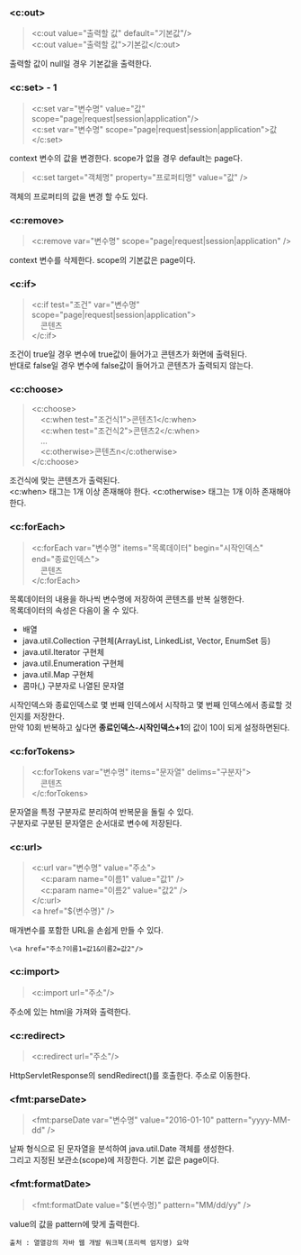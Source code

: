 

### \<c:out>

> \<c:out value="출력할 값" default="기본값"/>  
> \<c:out value="출력할 값">기본값\</c:out>

출력할 값이 null일 경우 기본값을 출력한다.


### \<c:set> - 1

> \<c:set var="변수명" value="값" scope="page|request|session|application"/>  
> \<c:set var="변수명" scope="page|request|session|application">값\</c:set>  

context 변수의 값을 변경한다. scope가 없을 경우 default는 page다.

> \<c:set target="객체명" property="프로퍼티명" value="값" />

객체의 프로퍼티의 값을 변경 할 수도 있다.

### \<c:remove>

> \<c:remove var="변수명" scope="page|request|session|application" />

context 변수를 삭제한다. scope의 기본값은 page이다.

### \<c:if>

> \<c:if test="조건" var="변수명" scope="page|request|session|application">  
> &nbsp;&nbsp;&nbsp;&nbsp;콘텐츠  
> \</c:if>

조건이 true일 경우 변수에 true값이 들어가고 콘텐츠가 화면에 출력된다.  
반대로 false일 경우 변수에 false값이 들어가고 콘텐츠가 출력되지 않는다.

### \<c:choose>

> \<c:choose>  
> &nbsp;&nbsp;&nbsp;&nbsp;\<c:when test="조건식1">콘텐츠1\</c:when>  
> &nbsp;&nbsp;&nbsp;&nbsp;\<c:when test="조건식2">콘텐츠2\</c:when>  
> &nbsp;&nbsp;&nbsp;&nbsp;...  
> &nbsp;&nbsp;&nbsp;&nbsp;\<c:otherwise>콘텐츠n\</c:otherwise>  
> \</c:choose>

조건식에 맞는 콘텐츠가 출력된다.  
\<c:when> 태그는 1개 이상 존재해야 한다. \<c:otherwise> 태그는 1개 이하 존재해야 한다.

### \<c:forEach>

> \<c:forEach var="변수명" items="목록데이터" begin="시작인덱스" end="종료인덱스">  
> &nbsp;&nbsp;&nbsp;&nbsp;콘텐츠  
> \</c:forEach>

목록데이터의 내용을 하나씩 변수명에 저장하여 콘텐츠를 반복 실행한다.  
목록데이터의 속성은 다음이 올 수 있다.  

- 배열
- java.util.Collection 구현체(ArrayList, LinkedList, Vector, EnumSet 등)
- java.util.Iterator 구현체
- java.util.Enumeration 구현체
- java.util.Map 구현체
- 콤마(,) 구분자로 나열된 문자열

시작인덱스와 종료인덱스로 몇 번째 인덱스에서 시작하고 몇 번째 인덱스에서 종료할 것인지를 저장한다.  
만약 10회 반복하고 싶다면 **종료인덱스-시작인덱스+1**의 값이 10이 되게 설정하면된다.  

### \<c:forTokens>

> \<c:forTokens var="변수명" items="문자열" delims="구분자">  
> &nbsp;&nbsp;&nbsp;&nbsp;콘텐츠  
> \</c:forTokens>

문자열을 특정 구분자로 분리하여 반복문을 돌릴 수 있다.  
구분자로 구분된 문자열은 순서대로 변수에 저장된다.

### \<c:url>

> \<c:url var="변수명" value="주소">  
> &nbsp;&nbsp;&nbsp;&nbsp;\<c:param name="이름1" value="값1" />  
> &nbsp;&nbsp;&nbsp;&nbsp;\<c:param name="이름2" value="값2" />  
> \</c:url>  
> \<a href="${변수명}" />

매개변수를 포함한 URL을 손쉽게 만들 수 있다.

	\<a href="주소?이름1=값1&이름2=값2"/>

### \<c:import>

> \<c:import url="주소"/>

주소에 있는 html을 가져와 출력한다.

### \<c:redirect>

> \<c:redirect url="주소"/>

HttpServletResponse의 sendRedirect()를 호출한다. 주소로 이동한다.

### \<fmt:parseDate>

> \<fmt:parseDate var="변수명" value="2016-01-10" pattern="yyyy-MM-dd" />

날짜 형식으로 된 문자열을 분석하여 java.util.Date 객체를 생성한다.  
그리고 지정된 보관소(scope)에 저장한다. 기본 값은 page이다.

### \<fmt:formatDate>

> \<fmt:formatDate value="${변수명}" pattern="MM/dd/yy" />

value의 값을 pattern에 맞게 출력한다.

	출처 : 열열강의 자바 웹 개발 워크북(프리렉 엄지영) 요약
